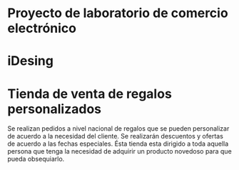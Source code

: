 #  Proyecto de laboratorio de comercio electrónico 
# iDesing
# Tienda de venta de regalos personalizados
Se realizan pedidos a nivel nacional de regalos que se pueden personalizar 
de acuerdo a la necesidad del cliente. 
Se realizarán descuentos y ofertas de acuerdo a las fechas especiales.
Ésta tienda esta dirigido a toda aquella persona que tenga la necesidad de
adquirir un producto novedoso para que pueda obsequiarlo.
